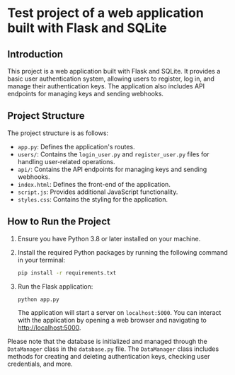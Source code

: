 # Test project of a web application built with Flask and SQLite

## Introduction

This project is a web application built with Flask and SQLite. It provides a basic user authentication system, allowing users to register, log in, and manage their authentication keys. The application also includes API endpoints for managing keys and sending webhooks.

## Project Structure

The project structure is as follows:

- `app.py`: Defines the application's routes.
- `users/`: Contains the `login_user.py` and `register_user.py` files for handling user-related operations.
- `api/`: Contains the API endpoints for managing keys and sending webhooks.
- `index.html`: Defines the front-end of the application.
- `script.js`: Provides additional JavaScript functionality.
- `styles.css`: Contains the styling for the application.

## How to Run the Project

1. Ensure you have Python 3.8 or later installed on your machine.

2. Install the required Python packages by running the following command in your terminal:

    ```bash
    pip install -r requirements.txt
    ```

3. Run the Flask application:

    ```bash
    python app.py
    ```

    The application will start a server on `localhost:5000`. You can interact with the application by opening a web browser and navigating to [http://localhost:5000](http://localhost:5000).

Please note that the database is initialized and managed through the `DataManager` class in the `database.py` file. The `DataManager` class includes methods for creating and deleting authentication keys, checking user credentials, and more.
